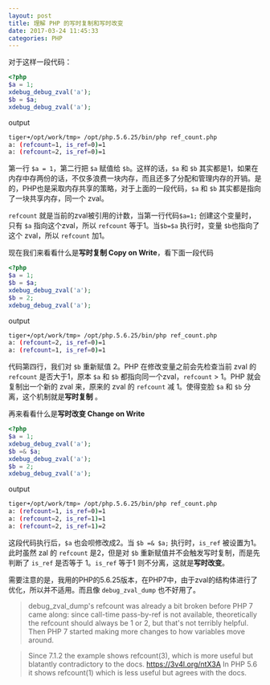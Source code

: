 ```yaml
---
layout: post
title: 理解 PHP 的写时复制和写时改变
date: 2017-03-24 11:45:33
categories: PHP
---
```


对于这样一段代码：

```php
<?php
$a = 1;
xdebug_debug_zval('a');
$b = $a;
xdebug_debug_zval('a');
```
output
```sh
tiger➜/opt/work/tmp» /opt/php.5.6.25/bin/php ref_count.php                                                                                                                                             [11:17:01]
a: (refcount=1, is_ref=0)=1
a: (refcount=2, is_ref=0)=1
```

第一行 `$a = 1`，第二行把 `$a` 赋值给 `$b`。这样的话，`$a` 和 `$b` 其实都是1，如果在内存中存两份的话，不仅多浪费一块内存，而且还多了分配和管理内存的开销。是的，PHP也是采取内存共享的策略，对于上面的一段代码，`$a` 和 `$b` 其实都是指向了一块共享内存，同一个 zval。

`refcount` 就是当前的zval被引用的计数，当第一行代码`$a=1;` 创建这个变量时，只有 `$a` 指向这个zval，所以 `refcount` 等于1。当`$b=$a` 执行时，变量 `$b`也指向了这个 zval，所以 `refcount` 加1。

现在我们来看看什么是**写时复制 Copy on Write**，看下面一段代码

```php
<?php
$a = 1;
$b = $a;
xdebug_debug_zval('a');
$b = 2;
xdebug_debug_zval('a');
```
output
```sh
tiger➜/opt/work/tmp» /opt/php.5.6.25/bin/php ref_count.php                                                                                                                                             [11:16:22]
a: (refcount=2, is_ref=0)=1
a: (refcount=1, is_ref=0)=1
```
代码第四行，我们对 `$b` 重新赋值 2。PHP 在修改变量之前会先检查当前 zval 的 `refcount` 是否大于1，原本 `$a` 和 `$b` 都指向同一个zval，`refcount`  > 1。PHP 就会复制出一个新的 zval 来，原来的 zval 的 `refcount` 减 1。使得变脸 `$a` 和 `$b` 分离，这个机制就是**写时复制** 。

再来看看什么是**写时改变 Change on Write**

```php
<?php
$a = 1;
xdebug_debug_zval('a');
$b =& $a;
xdebug_debug_zval('a');
$b = 2;
xdebug_debug_zval('a');
```
output
```sh
tiger➜/opt/work/tmp» /opt/php.5.6.25/bin/php ref_count.php                                                                                                                                             [11:33:20]
a: (refcount=1, is_ref=0)=1
a: (refcount=2, is_ref=1)=1
a: (refcount=2, is_ref=1)=2
```

这段代码执行后，`$a` 也会呗修改成2。当 `$b =& $a;` 执行时，`is_ref` 被设置为1。此时虽然 zal 的 `refcount` 是2，但是对 `$b` 重新赋值并不会触发写时复制，而是先判断了 `is_ref` 是否等于 1。`is_ref` 等于1 则不分离，这就是**写时改变**。

需要注意的是，我用的PHP的5.6.25版本，在PHP7中，由于zval的结构体进行了优化，所以并不适用。而且像 `debug_zval_dump` 也不好用了。

 >debug_zval_dump's refcount was already a bit broken before PHP 7 came along: since call-time pass-by-ref is not available, theoretically the refcount should always be 1 or 2, but that's not terribly helpful. Then PHP 7 started making more changes to how variables move around.

>Since 7.1.2 the example shows refcount(3), which is more useful but blatantly contradictory to the docs. https://3v4l.org/ntX3A In PHP 5.6 it shows refcount(1) which is less useful but agrees with the docs.



